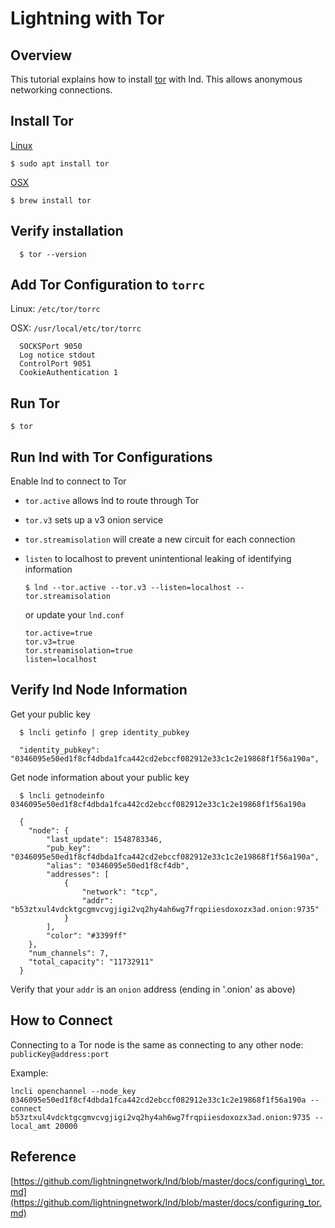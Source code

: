 # Lightning with Tor

## Overview

This tutorial explains how to install [tor](https://wiki.ion.radar.tech/lightning-basics/onion-routing) with lnd. This allows anonymous networking connections.

## Install Tor

[Linux](https://www.torproject.org/docs/debian.html.en)

```text
$ sudo apt install tor
```

[OSX](https://www.torproject.org/docs/tor-doc-osx.html.en)

```text
$ brew install tor
```

## Verify installation

```text
  $ tor --version
```

## Add Tor Configuration to `torrc`

Linux: `/etc/tor/torrc`

OSX: `/usr/local/etc/tor/torrc`

```text
  SOCKSPort 9050
  Log notice stdout
  ControlPort 9051
  CookieAuthentication 1
```

## Run Tor

```text
$ tor
```

## Run lnd with Tor Configurations

Enable lnd to connect to Tor

* `tor.active` allows lnd to route through Tor
* `tor.v3` sets up a v3 onion service
* `tor.streamisolation` will create a new circuit for each connection
* `listen` to localhost to prevent unintentional leaking of identifying information

  ```text
  $ lnd --tor.active --tor.v3 --listen=localhost --tor.streamisolation
  ```

  or update your `lnd.conf`

  ```text
  tor.active=true
  tor.v3=true
  tor.streamisolation=true
  listen=localhost
  ```

## Verify lnd Node Information

Get your public key

```text
  $ lncli getinfo | grep identity_pubkey

  "identity_pubkey": "0346095e50ed1f8cf4dbda1fca442cd2ebccf082912e33c1c2e19868f1f56a190a",
```

Get node information about your public key

```text
  $ lncli getnodeinfo 0346095e50ed1f8cf4dbda1fca442cd2ebccf082912e33c1c2e19868f1f56a190a

  {
    "node": {
        "last_update": 1548783346,
        "pub_key": "0346095e50ed1f8cf4dbda1fca442cd2ebccf082912e33c1c2e19868f1f56a190a",
        "alias": "0346095e50ed1f8cf4db",
        "addresses": [
            {
                "network": "tcp",
                "addr": "b53ztxul4vdcktgcgmvcvgjigi2vq2hy4ah6wg7frqpiiesdoxozx3ad.onion:9735"
            }
        ],
        "color": "#3399ff"
    },
    "num_channels": 7,
    "total_capacity": "11732911"
  }
```

Verify that your `addr` is an `onion` address \(ending in '.onion' as above\)

## How to Connect

Connecting to a Tor node is the same as connecting to any other node: `publicKey@address:port`

Example:

```text
lncli openchannel --node_key 0346095e50ed1f8cf4dbda1fca442cd2ebccf082912e33c1c2e19868f1f56a190a --connect b53ztxul4vdcktgcgmvcvgjigi2vq2hy4ah6wg7frqpiiesdoxozx3ad.onion:9735 --local_amt 20000
```

## Reference

[https://github.com/lightningnetwork/lnd/blob/master/docs/configuring\_tor.md](https://github.com/lightningnetwork/lnd/blob/master/docs/configuring_tor.md)


